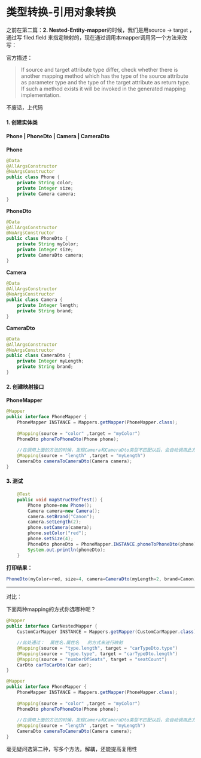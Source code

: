 # 类型转换-引用对象转换

之前在第二篇：**2. Nested-Entity-mapper**的时候，我们是用source -> target ，通过写	filed.field	来指定映射的，现在通过调用本mapper调用另一个方法来改写：

官方描述：

> If source and target attribute type differ, check whether there is another mapping method
> which has the type of the source attribute as parameter type and the type of the target attribute
> as return type. If such a method exists it will be invoked in the generated mapping
> implementation.

不废话，上代码

#### 1. 创建实体类

#### Phone | PhoneDto | Camera | CameraDto

**Phone**

```java
@Data
@AllArgsConstructor
@NoArgsConstructor
public class Phone {
    private String color;
    private Integer size;
    private Camera camera;
}
```

**PhoneDto**

```java
@Data
@AllArgsConstructor
@NoArgsConstructor
public class PhoneDto {
    private String myColor;
    private Integer size;
    private CameraDto camera;
}
```

**Camera**

```java
@Data
@AllArgsConstructor
@NoArgsConstructor
public class Camera {
    private Integer length;
    private String brand;
}
```

**CameraDto**

```java
@Data
@AllArgsConstructor
@NoArgsConstructor
public class CameraDto {
    private Integer myLength;
    private String brand;
}
```

#### 2. 创建映射接口

**PhoneMapper**

```java
@Mapper
public interface PhoneMapper {
    PhoneMapper INSTANCE = Mappers.getMapper(PhoneMapper.class);
    
    @Mapping(source = "color" ,target = "myColor")
    PhoneDto phoneToPhoneDto(Phone phone);
    
    //在调用上面的方法的时候，发现Camera和CameraDto类型不匹配以后，会自动调用此方法来mapping
    @Mapping(source = "length" ,target = "myLength")
    CameraDto cameraToCameraDto(Camera camera);
}
```

#### 3. 测试

```java
    @Test
    public void mapStructRefTest() {
        Phone phone=new Phone();
        Camera camera=new Camera();
        camera.setBrand("Canon");
        camera.setLength(2);
        phone.setCamera(camera);
        phone.setColor("red");
        phone.setSize(4);
        PhoneDto phoneDto = PhoneMapper.INSTANCE.phoneToPhoneDto(phone);
        System.out.println(phoneDto);
    }
```

**打印结果：**

```java
PhoneDto(myColor=red, size=4, camera=CameraDto(myLength=2, brand=Canon))
```

---

对比：

下面两种mapping的方式你选哪种呢？

```java
@Mapper
public interface CarNestedMapper {
    CustomCarMapper INSTANCE = Mappers.getMapper(CustomCarMapper.class);

    //此处通过：  属性名.属性名   的方式来进行映射
    @Mapping(source = "type.length", target = "carTypeDto.type")
    @Mapping(source = "type.type", target = "carTypeDto.length")
    @Mapping(source = "numberOfSeats", target = "seatCount")
    CarDto carToCarDto(Car car);
}
```

```java
@Mapper
public interface PhoneMapper {
    PhoneMapper INSTANCE = Mappers.getMapper(PhoneMapper.class);
    
    @Mapping(source = "color" ,target = "myColor")
    PhoneDto phoneToPhoneDto(Phone phone);
    
    //在调用上面的方法的时候，发现Camera和CameraDto类型不匹配以后，会自动调用此方法来mapping
    @Mapping(source = "length" ,target = "myLength")
    CameraDto cameraToCameraDto(Camera camera);
}
```

毫无疑问选第二种，写多个方法，解耦，还能提高复用性